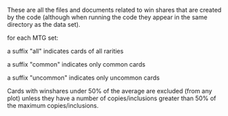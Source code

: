 These are all the files and documents related to win shares that are created by the code (although when running the code they appear in the same directory as the data set).

for each MTG set:

a suffix "all" indicates cards of all rarities

a suffix "common" indicates only common cards

a suffix "uncommon" indicates only uncommon cards

Cards with winshares under 50% of the average are excluded (from any plot) unless they have a number of copies/inclusions greater than 50% of the maximum copies/inclusions.
